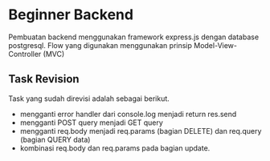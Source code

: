 # Beginner Backend
Pembuatan backend menggunakan framework express.js dengan database postgresql. Flow yang digunakan menggunakan prinsip Model-View-Controller (MVC)

## Task Revision
Task yang sudah direvisi adalah sebagai berikut.
- mengganti error handler dari console.log menjadi return res.send
- mengganti POST query menjadi GET query
- mengganti req.body menjadi req.params (bagian DELETE) dan req.query (bagian QUERY data)
- kombinasi req.body dan req.params pada bagian update.
